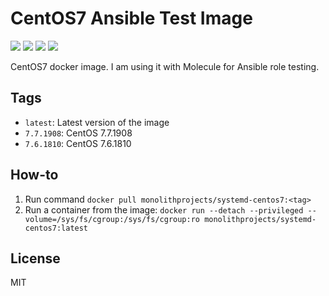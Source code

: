 # CentOS7 Ansible Test Image

<a href="https://github.com/MonolithProjects/docker-systemd-centos7/actions"><img src="https://github.com/MonolithProjects/docker-systemd-centos7/workflows/Dockerfile%20test/badge.svg?branch=master"/></a>
<a href="https://hub.docker.com/repository/docker/monolithprojects/systemd-centos7"><img src="https://img.shields.io/microbadger/image-size/monolithprojects/systemd-centos7/master"/></a>
<a href="https://hub.docker.com/repository/docker/monolithprojects/systemd-centos7"><img src="https://img.shields.io/docker/pulls/monolithprojects/systemd-centos7"/></a>
<a href="https://hub.docker.com/repository/docker/monolithprojects/systemd-centos7"><img src="https://img.shields.io/docker/cloud/automated/monolithprojects/systemd-centos7?maxAge=2592000"/></a>

CentOS7 docker image. I am using it with Molecule for Ansible role testing.

## Tags

  - `latest`: Latest version of the image
  - `7.7.1908`: CentOS 7.7.1908
  - `7.6.1810`: CentOS 7.6.1810


## How-to

  1. Run command `docker pull monolithprojects/systemd-centos7:<tag>`  
  2. Run a container from the image: `docker run --detach --privileged --volume=/sys/fs/cgroup:/sys/fs/cgroup:ro monolithprojects/systemd-centos7:latest`  

## License

MIT
